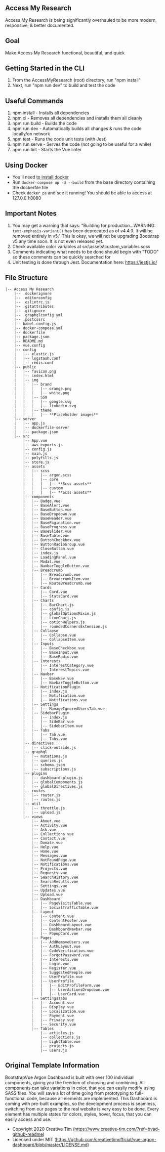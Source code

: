 ## **Access My Research**
Access My Research is being significantly overhauled to be more modern, responsive, & better documented.

## Goal
Make Access My Research functional, beautiful, and quick

## Getting Started in the CLI 
1) From the AccessMyResearch (root) directory, run "npm install"
2) Next, run "npm run dev" to build and test the code

## Useful Commands
1) npm install   - Installs all dependencies
2) npm ci        - Removes all dependencies and installs them all cleanly
3) npm run build - Builds the code
4) npm run dev   - Automatically builds all changes & runs the code locally/on network
5) npm test      - Runs the code unit tests (with Jest)
6) npm run serve - Serves the code (not going to be useful for a while)
7) npm run lint  - Starts the Vue linter

## Using Docker
- You'll need [to install docker](https://docs.docker.com/get-docker/)
- Run ``docker-compose up -d --build`` from the base directory containing the dockerfile file
- Check ``docker ps`` and see it running! You should be able to access at 127.0.0.1:8080

## Important Notes
1) You may get a warning that says: "Building for production...WARNING: `text-emphasis-variant()` has been deprecated as of v4.4.0. It will be removed entirely in v5." This is okay, we will not be upgrading Bootstrap v5 any time soon. It is not even released yet.
2) Check available color variables at src\assets\custom\_variables.scss
3) Comments indicating what needs to be done should begin with "TODO" so these comments can be quickly searched for
4) Unit testing is done through Jest. Documentation here: https://jestjs.io/

## File Structure
```
|-- Access My Research
    |-- .dockerignore
    |-- .editorconfig
    |-- .eslintrc.js
    |-- .gitattributes
    |-- .gitignore
    |-- .graphqlconfig.yml
    |-- .postcssrc
    |-- babel.config.js
    |-- docker-compose.yml
    |-- dockerfile
    |-- package.json
    |-- README.md
    |-- vue.config
    |-- config
    |   |-- elastic.js
    |   |-- logstash.conf
    |   |-- redis.conf
    |-- public
    |   |-- favicon.png
    |   |-- index.html
    |   |-- img
    |   |   |-- brand
    |   |   |   |-- orange.png
    |   |   |   |-- white.png
    |   |   |-- SSO
    |   |   |   |-- google.svg
    |   |   |   |-- linkedin.svg
    |   |   |-- theme
    |   |   |   |-- **Placeholder images**
    |-- server
    |   |-- app.js
    |   |-- dockerfile-server
    |   |-- package.json
    |-- src
        |-- App.vue
        |-- aws-exports.js
        |-- config.js
        |-- main.js
        |-- polyfills.js
        |-- store.js
        |-- assets
        |   |-- scss
        |   |   |-- argon.scss
        |   |   |-- core
        |   |   |   |-- **Scss assets**
        |   |   |-- custom
        |   |   |   |-- **Scss assets**
        |-- components
        |   |-- Badge.vue
        |   |-- BaseAlert.vue
        |   |-- BaseButton.vue
        |   |-- BaseDropdown.vue
        |   |-- BaseHeader.vue
        |   |-- BasePagination.vue
        |   |-- BaseProgress.vue
        |   |-- BaseSlider.vue
        |   |-- BaseTable.vue
        |   |-- ButtonCheckbox.vue
        |   |-- ButtonRadioGroup.vue
        |   |-- CloseButton.vue
        |   |-- index.js
        |   |-- LoadingPanel.vue
        |   |-- Modal.vue
        |   |-- NavbarToggleButton.vue
        |   |-- Breadcrumb
        |   |   |-- Breadcrumb.vue
        |   |   |-- BreadcrumbItem.vue
        |   |   |-- RouteBreadcrumb.vue
        |   |-- Cards
        |   |   |-- Card.vue
        |   |   |-- StatsCard.vue
        |   |-- Charts
        |   |   |-- BarChart.js
        |   |   |-- config.js
        |   |   |-- globalOptionsMixin.js
        |   |   |-- LineChart.js
        |   |   |-- optionHelpers.js
        |   |   |-- roundedCornersExtension.js
        |   |-- Collapse
        |   |   |-- Collapse.vue
        |   |   |-- CollapseItem.vue
        |   |-- Inputs
        |   |   |-- BaseCheckbox.vue
        |   |   |-- BaseInput.vue
        |   |   |-- BaseRadio.vue
        |   |-- Interests
        |   |   |-- InterestCategory.vue
        |   |   |-- InterestTopics.vue
        |   |-- Navbar
        |   |   |-- BaseNav.vue
        |   |   |-- NavbarToggleButton.vue
        |   |-- NotificationPlugin
        |   |   |-- index.js
        |   |   |-- Notification.vue
        |   |   |-- Notifications.vue
        |   |-- Settings
        |   |   |-- ManageIgnoredUsersTab.vue
        |   |-- SidebarPlugin
        |   |   |-- index.js
        |   |   |-- SideBar.vue
        |   |   |-- SidebarItem.vue
        |   |-- Tabs
        |   |   |-- Tab.vue
        |   |   |-- Tabs.vue
        |-- directives
        |   |-- click-outside.js
        |-- graphql
        |   |-- mutations.js
        |   |-- queries.js
        |   |-- schema.json
        |   |-- subscriptions.js
        |-- plugins
        |   |-- dashboard-plugin.js
        |   |-- globalComponents.js
        |   |-- globalDirectives.js
        |-- routes
        |   |-- router.js
        |   |-- routes.js
        |-- util
        |   |-- throttle.js
        |   |-- upload.js
        |-- views
            |-- About.vue
            |-- Activity.vue
            |-- Ask.vue
            |-- Collections.vue
            |-- Contact.vue
            |-- Donate.vue
            |-- Help.vue
            |-- Home.vue
            |-- Messages.vue
            |-- NotFoundPage.vue
            |-- Notifications.vue
            |-- Projects.vue
            |-- Requests.vue
            |-- SearchHistory.vue
            |-- SearchResults.vue
            |-- Settings.vue
            |-- Updates.vue
            |-- Upload.vue
            |-- Dashboard
            |   |-- PageVisitsTable.vue
            |   |-- SocialTrafficTable.vue
            |-- Layout
            |   |-- Content.vue
            |   |-- ContentFooter.vue
            |   |-- DashboardLayout.vue
            |   |-- DashboardNavbar.vue
            |   |-- PopupCard.vue
            |-- Pages
            |   |-- AddRemoveUsers.vue
            |   |-- AuthLayout.vue
            |   |-- CodeVerification.vue
            |   |-- ForgotPassword.vue
            |   |-- Interests.vue
            |   |-- Login.vue
            |   |-- Register.vue
            |   |-- SuggestedPeople.vue
            |   |-- UserProfile.vue
            |   |-- UserProfile
            |   |   |-- EditProfileForm.vue
            |   |   |-- UserActionsDropdown.vue
            |   |   |-- UserCard.vue
            |-- SettingsTabs
            |   |-- Account.vue
            |   |-- Display.vue
            |   |-- Localization.vue
            |   |-- Payment.vue
            |   |-- Privacy.vue
            |   |-- Security.vue
            |-- Tables
                |-- articles.js
                |-- collections.js
                |-- LightTable.vue
                |-- projects.js
                |-- users.js
```

## Original Template Information
BootstrapVue Argon Dashboard is built with over 100 individual components, giving you the freedom of choosing and combining. All components can take variations in color, that you can easily modify using SASS files.
You will save a lot of time going from prototyping to full-functional code, because all elements are implemented. This Dashboard is coming with pre-built examples, so the development process is seamless, switching from our pages to the real website is very easy to be done.
Every element has multiple states for colors, styles, hover, focus, that you can easily access and use.
- Copyright 2020 Creative Tim (https://www.creative-tim.com/?ref=bvad-github-readme)
- Licensed under MIT (https://github.com/creativetimofficial/vue-argon-dashboard/blob/master/LICENSE.md)

